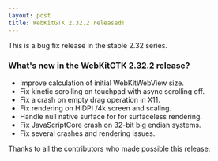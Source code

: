 ```yaml
---
layout: post
title: WebKitGTK 2.32.2 released!
---
```


This is a bug fix release in the stable 2.32 series.

### What's new in the WebKitGTK 2.32.2 release?

 - Improve calculation of initial WebKitWebView size.
 - Fix kinetic scrolling on touchpad with async scrolling off.
 - Fix a crash on empty drag operation in X11.
 - Fix rendering on HiDPI /4k screen and scaling.
 - Handle null native surface for for surfaceless rendering.
 - Fix JavaScriptCore crash on 32-bit big endian systems.
 - Fix several crashes and rendering issues.

Thanks to all the contributors who made possible this release.